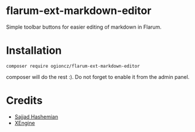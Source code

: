 # flarum-ext-markdown-editor

Simple toolbar buttons for easier editing of markdown in Flarum.

# Installation

    composer require ogioncz/flarum-ext-markdown-editor

composer will do the rest :). Do not forget to enable it from the admin panel.

# Credits
* [Sajjad Hashemian](https://github.com/sijad/)
* [XEngine](https://github.com/XEngine)
